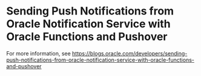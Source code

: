 # Sending Push Notifications from Oracle Notification Service with Oracle Functions and Pushover

For more information, see https://blogs.oracle.com/developers/sending-push-notifications-from-oracle-notification-service-with-oracle-functions-and-pushover